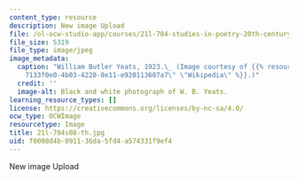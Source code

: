 ```yaml
---
content_type: resource
description: New image Upload
file: /ol-ocw-studio-app/courses/21l-704-studies-in-poetry-20th-century-irish-poetry-the-shadow-of-w-b-yeats-spring-2008/f0098d4b091136da5fd4a574331f9ef4_21l-704s08-th.jpg
file_size: 5319
file_type: image/jpeg
image_metadata:
  caption: "William Butler Yeats, 1923.\_ (Image courtesy of {{% resource_link \"\
    7133f0e0-4b03-4220-8e11-e920113607a7\" \"Wikipedia\" %}}.)"
  credit: ''
  image-alt: Black and white photograph of W. B. Yeats.
learning_resource_types: []
license: https://creativecommons.org/licenses/by-nc-sa/4.0/
ocw_type: OCWImage
resourcetype: Image
title: 21l-704s08-th.jpg
uid: f0098d4b-0911-36da-5fd4-a574331f9ef4
---
```

New image Upload
